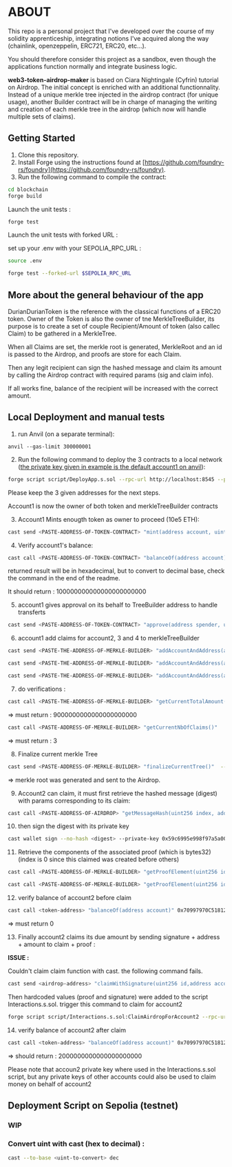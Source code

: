 # ABOUT

This repo is a personal project that I've developed over the course of my solidity apprenticeship, integrating notions I've acquired along the way (chainlink, openzeppelin, ERC721, ERC20, etc...). 

You should therefore consider this project as a sandbox, even though the applications function normally and integrate business logic.  

 **web3-token-airdrop-maker** is based on Ciara  Nightingale (Cyfrin) tutorial on Airdrop. The initial concept is enriched with an additional functionnality. Instead of a unique merkle tree injected in the airdrop contract (for unique usage), another Builder contract will be in charge of managing the writing and creation of each merkle tree in the airdrop (which now will handle multiple sets of claims).


## Getting Started

1. Clone this repository.
2. Install Forge using the instructions found at [https://github.com/foundry-rs/foundry](https://github.com/foundry-rs/foundry).
3. Run the following command to compile the contract:

```bash
cd blockchain
forge build
```

Launch the unit tests :
```bash
forge test
```

Launch the unit tests with forked URL :

set up your .env with your SEPOLIA_RPC_URL : 

```bash
source .env
```

```bash
forge test --forked-url $SEPOLIA_RPC_URL 
```

## More about the general behaviour of the app

DurianDurianToken is the reference with the classical functions of a ERC20 token. Owner of the Token is also the owner of tne MerkleTreeBuilder, its purpose is to create a set of couple Recipient/Amount of token (also callec Claim) to be gathered in a MerkleTree. 

When all Claims are set, the merkle root is generated, MerkleRoot and an id is passed to the Airdrop, and proofs are store for each Claim.

Then any legit recipient can sign the hashed message and claim its amount by calling the Airdrop contract with required params (sig and claim info).

If all works fine, balance of the recipient will be increased with the correct amount. 


## Local Deployment and manual tests

1. run Anvil (on a separate terminal): 

```anvil --gas-limit 300000001 ```


2. Run the following command to deploy the 3 contracts to a local network (<u>the private key given in example is the default account1 on anvil</u>):

```bash
forge script script/DeployApp.s.sol --rpc-url http://localhost:8545 --private-key 0xac0974bec39a17e36ba4a6b4d238ff944bacb478cbed5efcae784d7bf4f2ff80 --broadcast
```
Please keep the 3 given addresses for the next steps. 

Account1 is now the owner of both token and merkleTreeBuilder contracts

3. Account1 Mints enougth token as owner to proceed (10e5 ETH): 

```bash
cast send <PASTE-ADDRESS-OF-TOKEN-CONTRACT> "mint(address account, uint256 amount)" 0xf39Fd6e51aad88F6F4ce6aB8827279cffFb92266 100000000000000000000000 --private-key 0xac0974bec39a17e36ba4a6b4d238ff944bacb478cbed5efcae784d7bf4f2ff80
```

4. Verify account1's balance: 

```bash
cast call <PASTE-ADDRESS-OF-TOKEN-CONTRACT> "balanceOf(address account)" 0xf39Fd6e51aad88F6F4ce6aB8827279cffFb92266 
```
returned result will be in hexadecimal, but to convert to decimal base, check the command in the end of the readme.  

It should return : 100000000000000000000000


5. account1 gives approval on its behalf to TreeBuilder address to handle transferts 

```bash
cast send <PASTE-ADDRESS-OF-TOKEN-CONTRACT> "approve(address spender, uint256 value)" <PASTE-ADDRESS-OF-MERKLE-TREE-BUILDER> 100000000000000000000000 --private-key 0xac0974bec39a17e36ba4a6b4d238ff944bacb478cbed5efcae784d7bf4f2ff80
```


6. account1 add claims for account2, 3 and 4 to merkleTreeBuilder

```bash
cast send <PASTE-THE-ADDRESS-OF-MERKLE-BUILDER> "addAccountAndAddress(address recipient, uint256 amount)" 0x70997970C51812dc3A010C7d01b50e0d17dc79C8 2000000000000000000000 --private-key 0xac0974bec39a17e36ba4a6b4d238ff944bacb478cbed5efcae784d7bf4f2ff80

cast send <PASTE-THE-ADDRESS-OF-MERKLE-BUILDER> "addAccountAndAddress(address recipient, uint256 amount)" 0x3C44CdDdB6a900fa2b585dd299e03d12FA4293BC 3000000000000000000000 --private-key 0xac0974bec39a17e36ba4a6b4d238ff944bacb478cbed5efcae784d7bf4f2ff80

cast send <PASTE-THE-ADDRESS-OF-MERKLE-BUILDER> "addAccountAndAddress(address recipient, uint256 amount)" 0x90F79bf6EB2c4f870365E785982E1f101E93b906 4000000000000000000000 --private-key 0xac0974bec39a17e36ba4a6b4d238ff944bacb478cbed5efcae784d7bf4f2ff80
```

7. do verifications : 

```bash
cast call <PASTE-THE-ADDRESS-OF-MERKLE-BUILDER> "getCurrentTotalAmount()" 
```

=> must return : 9000000000000000000000

```bash
cast call <PASTE-ADDRESS-OF-MERKLE-BUILDER> "getCurrentNbOfClaims()" 
```

=> must return : 3


8. Finalize current merkle Tree

```bash
cast send <PASTE-ADDRESS-OF-MERKLE-BUILDER> "finalizeCurrentTree()"  --private-key 0xac0974bec39a17e36ba4a6b4d238ff944bacb478cbed5efcae784d7bf4f2ff80
```

=> merkle root was generated and sent to the Airdrop. 


9. Account2 can claim, it must first retrieve the hashed message (digest) with params corresponding to its claim: 

```bash
cast call <PASTE-ADDRESS-OF-AIRDROP> "getMessageHash(uint256 index, address account, uint256 amount)" 0 0x70997970C51812dc3A010C7d01b50e0d17dc79C8 2000000000000000000000 
```

10. then sign the digest with its private key 

```bash
cast wallet sign --no-hash <digest> --private-key 0x59c6995e998f97a5a0044966f0945389dc9e86dae88c7a8412f4603b6b78690d
```

11. Retrieve the components of the associated proof (which is bytes32[](2)) (index is 0 since this claimed was created before others)

```bash
cast call <PASTE-ADDRESS-OF-MERKLE-BUILDER> "getProofElement(uint256 id, uint256 index, uint256 elementIndex)" 0 0 0

cast call <PASTE-ADDRESS-OF-MERKLE-BUILDER> "getProofElement(uint256 id, uint256 index, uint256 elementIndex)" 0 0 1
```

12. verify balance of account2 before claim

```bash
cast call <token-address> "balanceOf(address account)" 0x70997970C51812dc3A010C7d01b50e0d17dc79C8
```

=> must return 0


13. Finally account2 claims its due amount by sending signature + address + amount to claim + proof : 

**ISSUE :** 

Couldn't claim claim function with cast. the following command fails. 

```bash
cast send <airdrop-address> "claimWithSignature(uint256 id,address account,uint256 amount,bytes memory sig,bytes32[] calldata merkleProof)" 0 <account2-address> 2000000000000000000000 <paste-signed-message> <paste-merkle-proof> --private-key 0x59c6995e998f97a5a0044966f0945389dc9e86dae88c7a8412f4603b6b78690d
```
Then hardcoded values (proof and signature) were added to the script Interactions.s.sol. trigger this command to claim for account2

```bash
forge script script/Interactions.s.sol:ClaimAirdropForAccount2 --rpc-url http://localhost:8545 --private-key 0x59c6995e998f97a5a0044966f0945389dc9e86dae88c7a8412f4603b6b78690d --broadcast
``` 

14. verify balance of account2 after claim

```bash
cast call <token-address> "balanceOf(address account)" 0x70997970C51812dc3A010C7d01b50e0d17dc79C8
```
=> should return : 2000000000000000000000

Please note that accoun2 private key where used in the Interactions.s.sol script, but any private keys of other accounts could also be used to claim money on behalf of account2 


## Deployment Script on Sepolia (testnet)

### WIP 


### Convert uint with cast (hex to decimal) : 

```bash 
cast --to-base <uint-to-convert> dec
```
